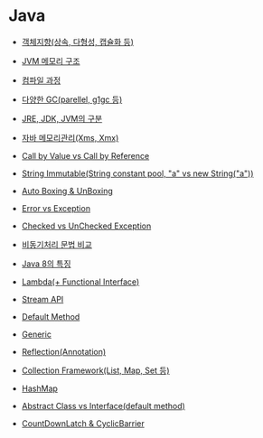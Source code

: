 # Java

* [객체지향(상속, 다형성, 캡슐화 등)](https://github.com/Sudongk/CS-study/blob/main/Java/java_object_oriented.md)

* [JVM 메모리 구조]()

* [컴파일 과정]()

* [다양한 GC(parellel, g1gc 등)]()

* [JRE, JDK, JVM의 구분]()

* [자바 메모리관리(Xms, Xmx)]()

* [Call by Value vs Call by Reference]()

* [String Immutable(String constant pool, "a" vs new String("a"))]()

* [Auto Boxing & UnBoxing]()

* [Error vs Exception]()

* [Checked vs UnChecked Exception]()

* [비동기처리 문법 비교]()

* [Java 8의 특징]()

* [Lambda(+ Functional Interface)]()

* [Stream API]()

* [Default Method]()

* [Generic]()

* [Reflection(Annotation)]()

* [Collection Framework(List, Map, Set 등)]()

* [HashMap]()

* [Abstract Class vs Interface(default method)]()

* [CountDownLatch & CyclicBarrier]()
